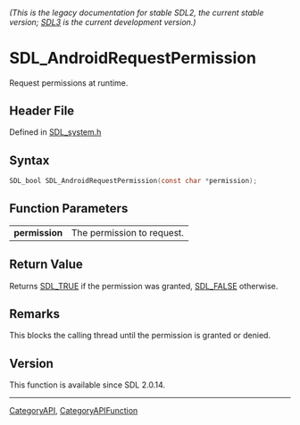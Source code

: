 ###### (This is the legacy documentation for stable SDL2, the current stable version; [SDL3](https://wiki.libsdl.org/SDL3/) is the current development version.)
# SDL_AndroidRequestPermission

Request permissions at runtime.

## Header File

Defined in [SDL_system.h](https://github.com/libsdl-org/SDL/blob/SDL2/include/SDL_system.h)

## Syntax

```c
SDL_bool SDL_AndroidRequestPermission(const char *permission);

```

## Function Parameters

|                    |                            |
| ------------------ | -------------------------- |
| **permission**     | The permission to request. |

## Return Value

Returns [SDL_TRUE](SDL_TRUE) if the permission was granted,
[SDL_FALSE](SDL_FALSE) otherwise.

## Remarks

This blocks the calling thread until the permission is granted or denied.

## Version

This function is available since SDL 2.0.14.

----
[CategoryAPI](CategoryAPI), [CategoryAPIFunction](CategoryAPIFunction)


